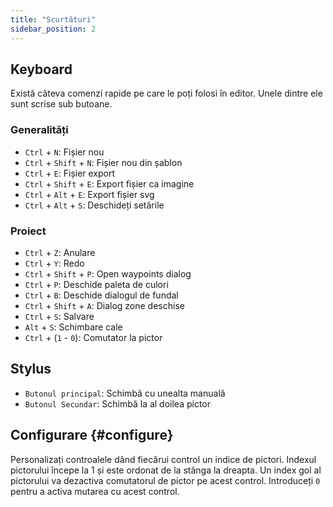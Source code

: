 ```yaml
---
title: "Scurtături"
sidebar_position: 2
---
```



## Keyboard

Există câteva comenzi rapide pe care le poți folosi în editor. Unele dintre ele sunt scrise sub butoane.

### Generalități

* `Ctrl` + `N`: Fișier nou
* `Ctrl` + `Shift` + `N`: Fișier nou din șablon
* `Ctrl` + `E`: Fișier export
* `Ctrl` + `Shift` + `E`: Export fișier ca imagine
* `Ctrl` + `Alt` + `E`: Export fișier svg
* `Ctrl` + `Alt` + `S`: Deschideți setările

### Proiect

* `Ctrl` + `Z`: Anulare
* `Ctrl` + `Y`: Redo
* `Ctrl` + `Shift` + `P`: Open waypoints dialog
* `Ctrl` + `P`: Deschide paleta de culori
* `Ctrl` + `B`: Deschide dialogul de fundal
* `Ctrl` + `Shift` + `A`: Dialog zone deschise
* `Ctrl` + `S`: Salvare
* `Alt` + `S`: Schimbare cale
* `Ctrl` + (`1` - `0`): Comutator la pictor

## Stylus

* `Butonul principal`: Schimbă cu unealta manuală
* `Butonul Secundar`: Schimbă la al doilea pictor

## Configurare {#configure}

Personalizați controalele dând fiecărui control un indice de pictori. Indexul pictorului începe la 1 și este ordonat de la stânga la dreapta. Un index gol al pictorului va dezactiva comutatorul de pictor pe acest control. Introduceți `0` pentru a activa mutarea cu acest control.
